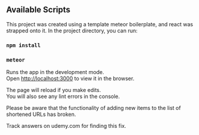 ## Available Scripts
This project was created using a template meteor boilerplate, and react was strapped onto it.
In the project directory, you can run:

### `npm install`
### `meteor`

Runs the app in the development mode.<br>
Open [http://localhost:3000](http://localhost:3000) to view it in the browser.

The page will reload if you make edits.<br>
You will also see any lint errors in the console.

Please be aware that the functionality of adding new items to the list of shortened URLs has broken.

Track answers on udemy.com for finding this fix.
